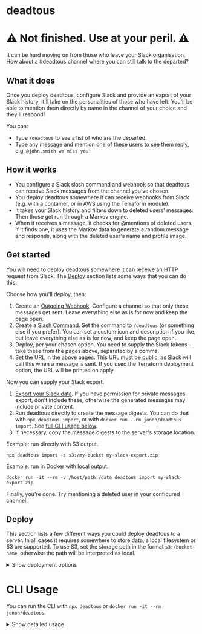 deadtous
========

# ⚠️ Not finished. Use at your peril. ⚠️

It can be hard moving on from those who leave your Slack organisation. How about a #deadtous channel where you can still talk to the departed?

## What it does

Once you deploy deadtous, configure Slack and provide an export of your Slack history, it'll take on the personalities of those who have left.
You'll be able to mention them directly by name in the channel of your choice and they'll respond!

You can:
- Type `/deadtous` to see a list of who are the departed.
- Type any message and mention one of these users to see them reply, e.g. `@john.smith we miss you!`

## How it works

- You configure a Slack slash command and webhook so that deadtous can receive Slack messages from the channel you've chosen.
- You deploy deadtous somewhere it can receive webhooks from Slack (e.g. with a container, or in AWS using the Terraform module).
- It takes your Slack history and filters down to deleted users' messages. Then those get run through a Markov engine.
- When it receives a message, it checks for @mentions of deleted users. If it finds one, it uses the Markov data to generate a random message and responds, along with the deleted user's name and profile image.

## Get started

You will need to deploy deadtous somewhere it can receive an HTTP request from Slack. The [Deploy](#deploy) section lists some ways that you can do this.

Choose how you'll deploy, then:
1. Create an [Outgoing Webhook](https://my.slack.com/apps/A0F7VRG6Q-outgoing-webhooks?tab=more_info). Configure a channel so that only these messages get sent. Leave everything else as is for now and keep the page open. 
2. Create a [Slash Command](https://my.slack.com/apps/A0F82E8CA-slash-commands?tab=more_info). Set the command to `/deadtous` (or something else if you prefer). You can set a custom icon and description if you like, but leave everything else as is for now, and keep the page open.
3. Deploy, per your chosen option. You need to supply the Slack tokens - take these from the pages above, separated by a comma.
4. Set the URL in the above pages. This URL must be public, as Slack will call this when a message is sent. If you used the Terraform deployment option, the URL will be printed on apply.

Now you can supply your Slack export.
1. [Export your Slack data](https://my.slack.com/services/export). If you have permission for private messages export, don't include these, otherwise the generated messages may include private content.
2. Run deadtous directly to create the message digests. You can do that with `npx deadtous import`, or with `docker run --rm jonoh/deadtous import`. See [full CLI usage below](#deadtous-import-slack_export_file).
3. If necessary, copy the message digests to the server's storage location.

Example: run directly with S3 output.
```
npx deadtous import -s s3:/my-bucket my-slack-export.zip
```
Example: run in Docker with local output.
```
docker run -it --rm -v /host/path:/data deadtous import my-slack-export.zip
```

Finally, you're done. Try mentioning a deleted user in your configured channel.

## Deploy

This section lists a few different ways you could deploy deadtous to a server.
In all cases it requires somewhere to store data, a local filesystem or S3 are supported.
To use S3, set the storage path in the format `s3:/bucket-name`, otherwise the path will be interpreted as local.

<details>
  <summary>Show deployment options</summary>

### Run directly

If you have a server with Node you can deploy and run it directly.
[Clone the project](https://github.com/hillnz/deadtous), install the dependendies and then run `bin/run server`, or just run `npx deadtous server` (see [`deadtous server`](#deadtous-server) for usage).

Your server must be able to receive public HTTP requests so that Slack can send its webhook request.

### AWS Lambda

Lambda is very cheap and very convenient if you already have an AWS account.

A Terraform module is available to make deployment easier, the repo contains usage details.

If you have your own way to deploy Lambdas, you can use the [Docker image that includes the Lambda runtime](https://hub.docker.com/r/jonoh/deadtous/tags?page=1&ordering=last_updated&name=lambda) (the Lambda builds are tagged with a `-lambda` suffix).

### Docker Image

The image is [published on  Docker hub](https://hub.docker.com/r/jonoh/deadtous).
Run it as you would any other image, e.g. `docker run`, `docker-compose`, Kubernetes, etc. Your container must be able to receive public HTTP requests so that Slack can send its webhook request.

### Environment variables

Name | Default | Purpose
---  | ---     | ---
DEADTOUS_STORAGE | `/data` | Data storage location (local fs or s3)
DEADTOUS_SLACK_TOKENS | None | Slack webhook/slash tokens (Required)
DEADTOUS_PORT | 80 | Listening port

### Ports

Default | Purpose
---     | ---
80      | Listening port for Slack

### Volumes

Default Path | Purpose
---  | ---
`/data` | Storage location (set with `DEADTOUS_STORAGE`)

### Example

Running with `docker run`, listening on port 8080:
```
docker run \
  -e DEADTOUS_SLACK_TOKENS=${SECRET_TOKENS} \
  -p 8080:80 \
  -v /host/path/to/data:/data \
  jonoh/deadtous
```



</details>

# CLI Usage

You can run the CLI with `npx deadtous` or `docker run -it --rm jonoh/deadtous`.

<details>
  <summary>Show detailed usage</summary>

<!-- commands -->
* [`deadtous dump [KEY]`](#deadtous-dump-key)
* [`deadtous help [COMMAND]`](#deadtous-help-command)
* [`deadtous import [SLACK_EXPORT_FILE]`](#deadtous-import-slack_export_file)
* [`deadtous server`](#deadtous-server)
* [`deadtous speak [USER]`](#deadtous-speak-user)

## `deadtous dump [KEY]`

read a file from storage

```
USAGE
  $ deadtous dump [KEY]

OPTIONS
  -s, --storage=storage  (required) storage path
```

_See code: [src/commands/dump.ts](https://github.com/jonohill/deadtous/blob/v0.1.6/src/commands/dump.ts)_

## `deadtous help [COMMAND]`

display help for deadtous

```
USAGE
  $ deadtous help [COMMAND]

ARGUMENTS
  COMMAND  command to show help for

OPTIONS
  --all  see all commands in CLI
```

_See code: [@oclif/plugin-help](https://github.com/oclif/plugin-help/blob/v3.2.2/src/commands/help.ts)_

## `deadtous import [SLACK_EXPORT_FILE]`

import a Slack export archive file

```
USAGE
  $ deadtous import [SLACK_EXPORT_FILE]

OPTIONS
  -s, --storage=storage  (required) storage path
```

_See code: [src/commands/import.ts](https://github.com/jonohill/deadtous/blob/v0.1.6/src/commands/import.ts)_

## `deadtous server`

run a Slack webhook HTTP server

```
USAGE
  $ deadtous server

OPTIONS
  -s, --storage=storage  (required) storage path
  --port=port            [default: 8080]
  --tokens=tokens        (required)
```

_See code: [src/commands/server.ts](https://github.com/jonohill/deadtous/blob/v0.1.6/src/commands/server.ts)_

## `deadtous speak [USER]`

make a dead user say something

```
USAGE
  $ deadtous speak [USER]

OPTIONS
  -l, --list
  -s, --storage=storage  (required) storage path
```

_See code: [src/commands/speak.ts](https://github.com/jonohill/deadtous/blob/v0.1.6/src/commands/speak.ts)_
<!-- commandsstop -->

</details>
